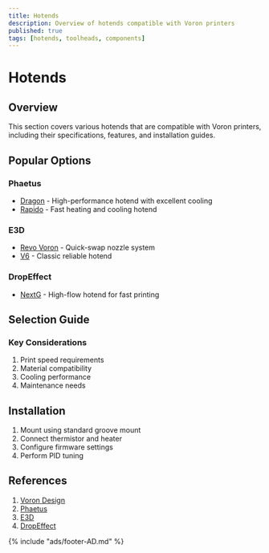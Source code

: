 ```yaml
---
title: Hotends
description: Overview of hotends compatible with Voron printers
published: true
tags: [hotends, toolheads, components]
---
```


# Hotends

## Overview
This section covers various hotends that are compatible with Voron printers, including their specifications, features, and installation guides.

## Popular Options

### Phaetus
- [Dragon](phaetus/dragon.md) - High-performance hotend with excellent cooling
- [Rapido](phaetus/rapido.md) - Fast heating and cooling hotend

### E3D
- [Revo Voron](e3d/revo-voron.md) - Quick-swap nozzle system
- [V6](e3d/v6.md) - Classic reliable hotend

### DropEffect
- [NextG](dropeffect/nextg.md) - High-flow hotend for fast printing

## Selection Guide

### Key Considerations
1. Print speed requirements
2. Material compatibility
3. Cooling performance
4. Maintenance needs

## Installation
1. Mount using standard groove mount
2. Connect thermistor and heater
3. Configure firmware settings
4. Perform PID tuning

## References
1. [Voron Design](https://vorondesign.com)
2. [Phaetus](https://phaetus.com)
3. [E3D](https://e3d-online.com)
4. [DropEffect](https://dropeffect.com)

{% include "ads/footer-AD.md" %} 